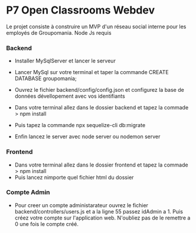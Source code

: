 # P7 Open Classrooms Webdev

Le projet consiste à construire un MVP d'un réseau social interne pour les employés de Groupomania.
Node Js requis

### Backend

- Installer MySqlServer et lancer le serveur
- Lancer MySql sur votre terminal et taper la commande CREATE DATABASE groupomania;

- Ouvrez le fichier backend/config/config.json et configurez la base de données dévellopement avec vos identifiants

- Dans votre terminal allez dans le dossier backend et tapez la commade > npm install
- Puis tapez la commande npx sequelize-cli db:migrate

- Enfin lancez le server avec node server ou nodemon server


### Frontend

- Dans votre terminal allez dans le dossier frontend et tapez la commade > npm install
- Puis lancez nimporte quel fichier html du dossier

### Compte Admin

- Pour creer un compte administarateur ouvrez le fichier backend/controllers/users.js et a la ligne 55 passez idAdmin a 1. Puis créez votre compte sur l'application web. N'oubliez pas de le remettre a 0 une fois le compte créé. 
